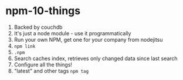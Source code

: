 npm-10-things
=============

1. Backed by couchdb
2. It's just a node module - use it programmatically
3. Run your own NPM, get one for your company from nodejitsu
3. `npm link`
4. `.npm`
5. Search caches index, retrieves only changed data since last search
6. Configure all the things!
7. "latest" and other tags `npm tag`

